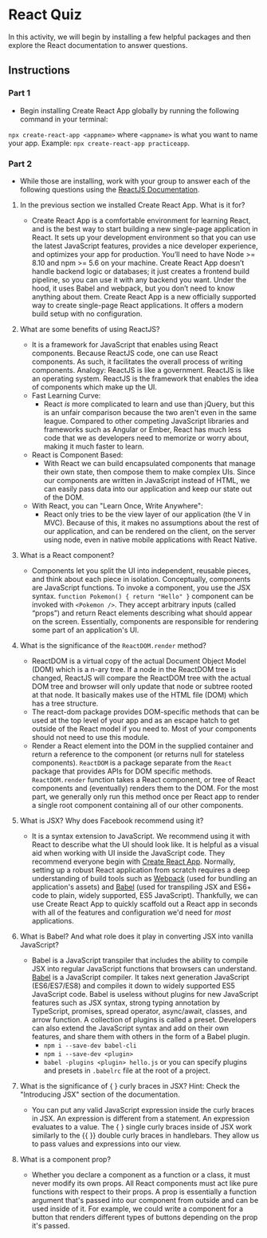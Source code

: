 # React Quiz

In this activity, we will begin by installing a few helpful packages and then explore the React documentation to answer questions.

## Instructions

### Part 1

* Begin installing Create React App globally by running the following command in your terminal:

`npx create-react-app <appname>` where `<appname>` is what you want to name your app. Example: `npx create-react-app practiceapp`.

### Part 2

* While those are installing, work with your group to answer each of the following questions using the [ReactJS Documentation](https://facebook.github.io/react/).

1. In the previous section we installed Create React App. What is it for?
   * Create React App is a comfortable environment for learning React, and is the best way to start building a new single-page application in React. It sets up your development environment so that you can use the latest JavaScript features, provides a nice developer experience, and optimizes your app for production. You’ll need to have Node >= 8.10 and npm >= 5.6 on your machine. Create React App doesn’t handle backend logic or databases; it just creates a frontend build pipeline, so you can use it with any backend you want. Under the hood, it uses Babel and webpack, but you don’t need to know anything about them. Create React App is a new officially supported way to create single-page React applications. It offers a modern build setup with no configuration.

2. What are some benefits of using ReactJS?
    - It is a framework for JavaScript that enables using React components. Because ReactJS code, one can use React components. As such, it facilitates the overall process of writing components. Analogy: ReactJS is like a government. ReactJS is like an operating system. ReactJS is the framework that enables the idea of components which make up the UI.
    - Fast Learning Curve:
      - React _is_ more complicated to learn and use than jQuery, but this is an unfair comparison because the two aren't even in the same league. Compared to other competing JavaScript libraries and frameworks such as Angular or Ember, React has much less code that we as developers need to memorize or worry about, making it much faster to learn.
    - React is Component Based:
      - With React we can build encapsulated components that manage their own state, then compose them to make complex UIs. Since our components are written in JavaScript instead of HTML, we can easily pass data into our application and keep our state out of the DOM.
    - With React, you can "Learn Once, Write Anywhere":
      - React only tries to be the view layer of our application (the V in MVC). Because of this, it makes no assumptions about the rest of our application, and can be rendered on the client, on the server using node, even in native mobile applications with React Native.

3. What is a React component?
   * Components let you split the UI into independent, reusable pieces, and think about each piece in isolation. Conceptually, components are JavaScript functions. To invoke a component, you use the JSX syntax. `function Pokemon() { return "Hello" }` component can be invoked with `<Pokemon />`. They accept arbitrary inputs (called “props”) and return React elements describing what should appear on the screen. Essentially, components are responsible for rendering some part of an application's UI.

4. What is the significance of the `ReactDOM.render` method?
   * ReactDOM is a virtual copy of the actual Document Object Model (DOM) which is a n-ary tree. If a node in the ReactDOM tree is changed, ReactJS will compare the ReactDOM tree with the actual DOM tree and browser will only update that node or subtree rooted at that node. It basically makes use of the HTML file (DOM) which has a tree structure.
   * The react-dom package provides DOM-specific methods that can be used at the top level of your app and as an escape hatch to get outside of the React model if you need to. Most of your components should not need to use this module.
   * Render a React element into the DOM in the supplied container and return a reference to the component (or returns null for stateless components). `ReactDOM` is a package separate from the `React` package that provides APIs for DOM specific methods. `ReactDOM.render` function takes a React component, or tree of React components and (eventually) renders them to the DOM. For the most part, we generally only run this method once per React app to render a single root component containing all of our other components.

5. What is JSX? Why does Facebook recommend using it?
   * It is a syntax extension to JavaScript. We recommend using it with React to describe what the UI should look like. It is helpful as a visual aid when working with UI inside the JavaScript code. They recommend everyone begin with [Create React App](https://github.com/facebookincubator/create-react-app). Normally, setting up a robust React application from scratch requires a deep understanding of build tools such as [Webpack](https://webpack.js.org/) (used for bundling an application's assets) and [Babel](http://babeljs.io/) (used for transpiling JSX and ES6+ code to plain, widely supported, ES5 JavaScript). Thankfully, we can use Create React App to quickly scaffold out a React app in seconds with all of the features and configuration we'd need for _most_ applications.

6. What is Babel? And what role does it play in converting JSX into vanilla JavaScript?
   * Babel is a JavaScript transpiler that includes the ability to compile JSX into regular JavaScript functions that browsers can understand. [Babel](http://babeljs.io/) is a JavaScript compiler. It takes next generation JavaScript (ES6/ES7/ES8) and compiles it down to widely supported ES5 JavaScript code. Babel is useless without plugins for new JavaScript features such as JSX syntax, strong typing annotation by TypeScript, promises, spread operator, async/await, classes, and arrow function. A collection of plugins is called a preset. Developers can also extend the JavaScript syntax and add on their own features, and share them with others in the form of a Babel plugin.
     * `npm i --save-dev babel-cli`
     * `npm i --save-dev <plugin>`
     * `babel -plugins <plugin> hello.js` or you can specify plugins and presets in `.babelrc` file at the root of a project.

7. What is the significance of { } curly braces in JSX? Hint: Check the "Introducing JSX" section of the documentation.
   * You can put any valid JavaScript expression inside the curly braces in JSX. An expression is different from a statement. An expression evaluates to a value. The { } single curly braces inside of JSX work similarly to the {{ }} double curly braces in handlebars. They allow us to pass values and expressions into our view.

8.  What is a component prop?
    * Whether you declare a component as a function or a class, it must never modify its own props. All React components must act like pure functions with respect to their props. A prop is essentially a function argument that's passed into our component from outside and can be used inside of it. For example, we could write a component for a button that renders different types of buttons depending on the prop it's passed.
